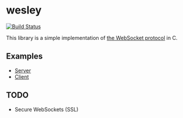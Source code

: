 wesley
======

[![Build Status][build_status]][build]

This library is a simple implementation of
[the WebSocket protocol](https://tools.ietf.org/html/rfc6455) in C.

Examples
--------

* [Server](examples/server.c)
* [Client](examples/client.c)

TODO
----

* Secure WebSockets (SSL)

[build]: https://travis-ci.org/sryze/wesley
[build_status]: https://travis-ci.org/sryze/wesley.svg?branch=master
